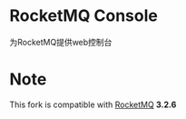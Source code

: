 RocketMQ Console
================

为RocketMQ提供web控制台


Note
================

This fork is compatible with [RocketMQ](http://github.com/alibaba/rocketmq) __3.2.6__

